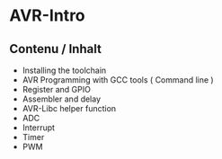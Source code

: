 # AVR-Intro

## Contenu / Inhalt

- Installing the toolchain
- AVR Programming with GCC tools ( Command line )
- Register and GPIO
- Assembler and delay
- AVR-Libc helper function
- ADC
- Interrupt
- Timer
- PWM
